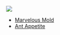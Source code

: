![](http://i.imgur.com/pTWfPxC.jpg)

* [Marvelous Mold](https://github.com/alistairreilly/marvelous-mold)
* [Ant Appetite](https://github.com/alistairreilly/ant-appetite)
